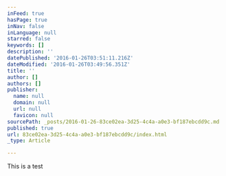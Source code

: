 ```yaml
---
inFeed: true
hasPage: true
inNav: false
inLanguage: null
starred: false
keywords: []
description: ''
datePublished: '2016-01-26T03:51:11.216Z'
dateModified: '2016-01-26T03:49:56.351Z'
title: ''
author: []
authors: []
publisher:
  name: null
  domain: null
  url: null
  favicon: null
sourcePath: _posts/2016-01-26-83ce02ea-3d25-4c4a-a0e3-bf187ebcdd9c.md
published: true
url: 83ce02ea-3d25-4c4a-a0e3-bf187ebcdd9c/index.html
_type: Article

---
```

This is a test